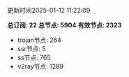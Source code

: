 更新时间2025-01-12 11:22:09

**总订阅: 22**
**总节点: 5904**
**有效节点: 2323**
- trojan节点: 264
- ssr节点: 5
- ss节点: 765
- v2ray节点: 1289
